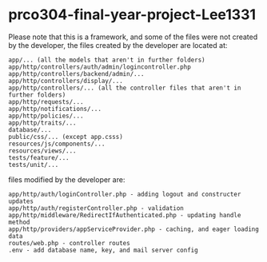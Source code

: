 # prco304-final-year-project-Lee1331

Please note that this is a framework, and some of the files were not created by the developer, the files created by the developer are located at:

	app/... (all the models that aren't in further folders)
	app/http/controllers/auth/admin/logincontroller.php
	app/http/controllers/backend/admin/...
	app/http/controllers/display/...
	app/http/controllers/... (all the controller files that aren't in further folders)
	app/http/requests/...
	app/http/notifications/...
	app/http/policies/...
	app/http/traits/...
	database/...
	public/css/... (except app.csss)
	resources/js/components/...
	resources/views/...
	tests/feature/...
	tests/unit/...
	
files modified by the developer are:
    
    app/http/auth/loginController.php - adding logout and constructer updates
    app/http/auth/registerController.php - validation
	app/http/middleware/RedirectIfAuthenticated.php - updating handle method
	app/http/providers/appServiceProvider.php - caching, and eager loading data
	routes/web.php - controller routes
	.env - add database name, key, and mail server config
